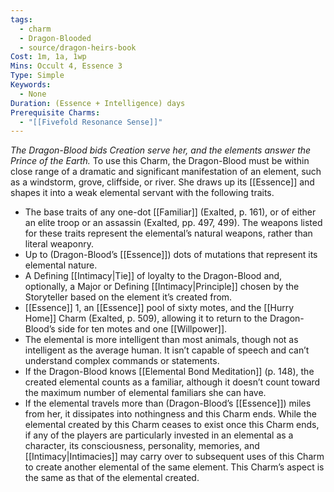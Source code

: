 ```yaml
---
tags:
  - charm
  - Dragon-Blooded
  - source/dragon-heirs-book
Cost: 1m, 1a, 1wp
Mins: Occult 4, Essence 3
Type: Simple
Keywords:
  - None
Duration: (Essence + Intelligence) days
Prerequisite Charms:
  - "[[Fivefold Resonance Sense]]"
---
```

*The Dragon-Blood bids Creation serve her, and the elements answer the Prince of the Earth.*
To use this Charm, the Dragon-Blood must be within close range of a dramatic and significant manifestation of an element, such as a windstorm, grove, cliffside, or river. She draws up its [[Essence]] and shapes it into a weak elemental servant with the following traits.
 - The base traits of any one-dot [[Familiar]] (Exalted, p. 161), or of either an elite troop or an assassin (Exalted, pp. 497, 499). The weapons listed for these traits represent the elemental’s natural weapons, rather than literal weaponry.
 - Up to (Dragon-Blood’s [[Essence]]) dots of mutations that represent its elemental nature.
 - A Defining [[Intimacy|Tie]] of loyalty to the Dragon-Blood and, optionally, a Major or Defining [[Intimacy|Principle]] chosen by the Storyteller based on the element it’s created from.
 - [[Essence]] 1, an [[Essence]] pool of sixty motes, and the [[Hurry Home]] Charm (Exalted, p. 509), allowing it to return to the Dragon-Blood’s side for ten motes and one [[Willpower]].
 - The elemental is more intelligent than most animals, though not as intelligent as the average human. It isn’t capable of speech and can’t understand complex commands or statements.
 - If the Dragon-Blood knows [[Elemental Bond Meditation]] (p. 148), the created elemental counts as a familiar, although it doesn’t count toward the maximum number of elemental familiars she can have.
 - If the elemental travels more than (Dragon-Blood’s [[Essence]]) miles from her, it dissipates into nothingness and this Charm ends.
While the elemental created by this Charm ceases to exist once this Charm ends, if any of the players are particularly invested in an elemental as a character, its consciousness, personality, memories, and [[Intimacy|Intimacies]] may carry over to subsequent uses of this Charm to create another elemental of the same element.
This Charm’s aspect is the same as that of the elemental created.
